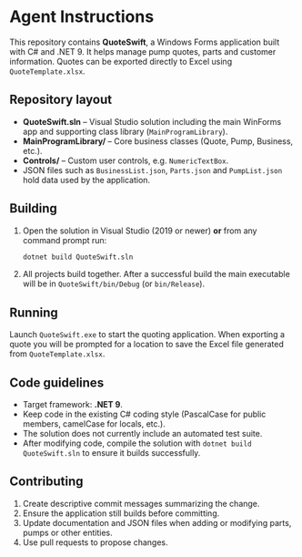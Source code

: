 # Agent Instructions

This repository contains **QuoteSwift**, a Windows Forms application built with C# and .NET 9. It helps manage pump quotes, parts and customer information. Quotes can be exported directly to Excel using `QuoteTemplate.xlsx`.

## Repository layout
- **QuoteSwift.sln** – Visual Studio solution including the main WinForms app and supporting class library (`MainProgramLibrary`).
- **MainProgramLibrary/** – Core business classes (Quote, Pump, Business, etc.).
- **Controls/** – Custom user controls, e.g. `NumericTextBox`.
- JSON files such as `BusinessList.json`, `Parts.json` and `PumpList.json` hold data used by the application.

## Building
1. Open the solution in Visual Studio (2019 or newer) **or** from any command prompt run:
   ```bash
   dotnet build QuoteSwift.sln
   ```
2. All projects build together. After a successful build the main executable will be in `QuoteSwift/bin/Debug` (or `bin/Release`).

## Running
Launch `QuoteSwift.exe` to start the quoting application. When exporting a quote you will be prompted for a location to save the Excel file generated from `QuoteTemplate.xlsx`.

## Code guidelines
- Target framework: **.NET 9**.
- Keep code in the existing C# coding style (PascalCase for public members, camelCase for locals, etc.).
- The solution does not currently include an automated test suite.
- After modifying code, compile the solution with `dotnet build QuoteSwift.sln` to ensure it builds successfully.

## Contributing
1. Create descriptive commit messages summarizing the change.
2. Ensure the application still builds before committing.
3. Update documentation and JSON files when adding or modifying parts, pumps or other entities.
4. Use pull requests to propose changes.
